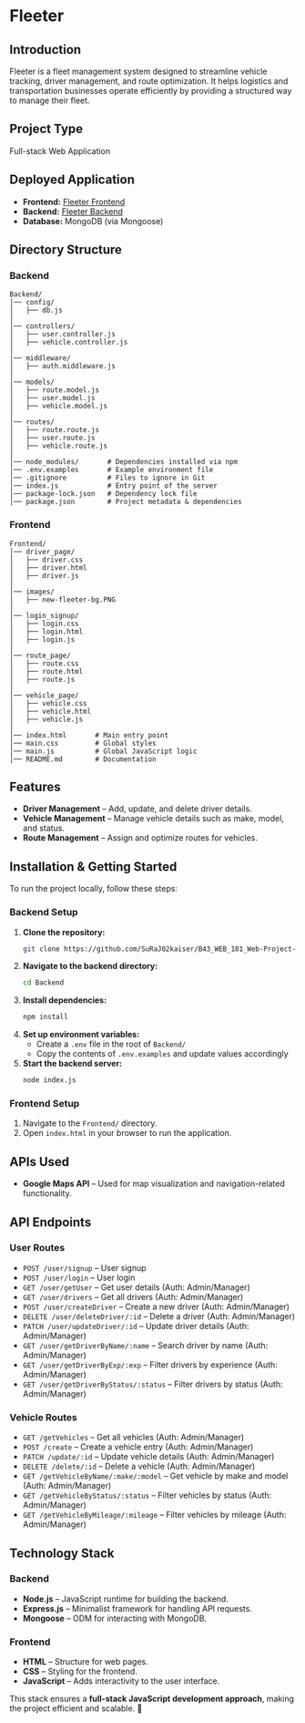 # Fleeter

## Introduction
Fleeter is a fleet management system designed to streamline vehicle tracking, driver management, and route optimization. It helps logistics and transportation businesses operate efficiently by providing a structured way to manage their fleet.

## Project Type
Full-stack Web Application

## Deployed Application
- **Frontend:** [Fleeter Frontend](https://flee-ter.netlify.app/)
- **Backend:** [Fleeter Backend](https://b43-web-181-web-project-176.onrender.com)
- **Database:** MongoDB (via Mongoose)

## Directory Structure
### **Backend**
```
Backend/
│── config/
│   ├── db.js
│
│── controllers/
│   ├── user.controller.js
│   ├── vehicle.controller.js
│
│── middleware/
│   ├── auth.middleware.js
│
│── models/
│   ├── route.model.js
│   ├── user.model.js
│   ├── vehicle.model.js
│
│── routes/
│   ├── route.route.js
│   ├── user.route.js
│   ├── vehicle.route.js
│
│── node_modules/       # Dependencies installed via npm
│── .env.examples       # Example environment file
│── .gitignore          # Files to ignore in Git
│── index.js            # Entry point of the server
│── package-lock.json   # Dependency lock file
│── package.json        # Project metadata & dependencies
```

### **Frontend**
```
Frontend/
│── driver_page/
│   ├── driver.css
│   ├── driver.html
│   ├── driver.js
│
│── images/
│   ├── new-fleeter-bg.PNG
│
│── login_signup/
│   ├── login.css
│   ├── login.html
│   ├── login.js
│
│── route_page/
│   ├── route.css
│   ├── route.html
│   ├── route.js
│
│── vehicle_page/
│   ├── vehicle.css
│   ├── vehicle.html
│   ├── vehicle.js
│
│── index.html       # Main entry point
│── main.css         # Global styles
│── main.js          # Global JavaScript logic
│── README.md        # Documentation
```

## Features
- **Driver Management** – Add, update, and delete driver details.
- **Vehicle Management** – Manage vehicle details such as make, model, and status.
- **Route Management** – Assign and optimize routes for vehicles.

## Installation & Getting Started
To run the project locally, follow these steps:

### **Backend Setup**
1. **Clone the repository:**
   ```bash
   git clone https://github.com/SuRaJ02kaiser/B43_WEB_181_Web-Project-176.git
   ```
2. **Navigate to the backend directory:**
   ```bash
   cd Backend
   ```
3. **Install dependencies:**
   ```bash
   npm install
   ```
4. **Set up environment variables:**
   - Create a `.env` file in the root of `Backend/`
   - Copy the contents of `.env.examples` and update values accordingly
5. **Start the backend server:**
   ```bash
   node index.js
   ```

### **Frontend Setup**
1. Navigate to the `Frontend/` directory.
2. Open `index.html` in your browser to run the application.

## APIs Used
- **Google Maps API** – Used for map visualization and navigation-related functionality.

## API Endpoints
### **User Routes**
- `POST /user/signup` – User signup
- `POST /user/login` – User login
- `GET /user/getUser` – Get user details (Auth: Admin/Manager)
- `GET /user/drivers` – Get all drivers (Auth: Admin/Manager)
- `POST /user/createDriver` – Create a new driver (Auth: Admin/Manager)
- `DELETE /user/deleteDriver/:id` – Delete a driver (Auth: Admin/Manager)
- `PATCH /user/updateDriver/:id` – Update driver details (Auth: Admin/Manager)
- `GET /user/getDriverByName/:name` – Search driver by name (Auth: Admin/Manager)
- `GET /user/getDriverByExp/:exp` – Filter drivers by experience (Auth: Admin/Manager)
- `GET /user/getDriverByStatus/:status` – Filter drivers by status (Auth: Admin/Manager)

### **Vehicle Routes**
- `GET /getVehicles` – Get all vehicles (Auth: Admin/Manager)
- `POST /create` – Create a vehicle entry (Auth: Admin/Manager)
- `PATCH /update/:id` – Update vehicle details (Auth: Admin/Manager)
- `DELETE /delete/:id` – Delete a vehicle (Auth: Admin/Manager)
- `GET /getVehicleByName/:make/:model` – Get vehicle by make and model (Auth: Admin/Manager)
- `GET /getVehicleByStatus/:status` – Filter vehicles by status (Auth: Admin/Manager)
- `GET /getVehicleByMileage/:mileage` – Filter vehicles by mileage (Auth: Admin/Manager)

## Technology Stack
### **Backend**
- **Node.js** – JavaScript runtime for building the backend.
- **Express.js** – Minimalist framework for handling API requests.
- **Mongoose** – ODM for interacting with MongoDB.

### **Frontend**
- **HTML** – Structure for web pages.
- **CSS** – Styling for the frontend.
- **JavaScript** – Adds interactivity to the user interface.

This stack ensures a **full-stack JavaScript development approach**, making the project efficient and scalable. 🚀
